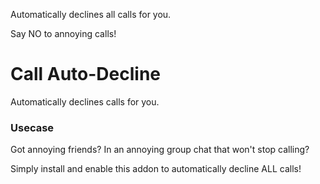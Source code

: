 Automatically declines all calls for you.

Say NO to annoying calls!





# Call Auto-Decline
Automatically declines calls for you.

### Usecase
Got annoying friends? In an annoying group chat that won't stop calling?

Simply install and enable this addon to automatically decline ALL calls!